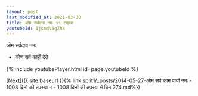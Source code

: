 ```yaml
---
layout: post
last_modified_at: 2021-03-30
title: ओम सर्वदाय नमः ११ टाइम्स
youtubeId: 1jsmdV5gZhk
---
```

 
 
 ओम सर्वदाय नमः  
 
 -  कोण सर्व काही देते 
 
  
 
  
 
 
 
 
 
 


{% include youtubePlayer.html id=page.youtubeId %}
 
[Next]({{ site.baseurl }}{% link  split1/_posts/2014-05-27-ओम सर्व काम वार्या नमः - 1008 दिनों की तपस्या म - 1008 दिनों की तपस्या में दिन 274.md%})
 
